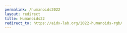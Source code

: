 ```yaml
---
permalink: /humanoids2022
layout: redirect
title: Humanoids22
redirect_to: https://aidx-lab.org/2022-humanoids-rgb/
---
```

